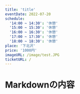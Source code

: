 ```yaml
---
title: 'title'
eventDate: 2022-07-20
schedule:
  '14:00 ~ 14:30': '休憩'
  '15:00 ~ 15:30': '休憩'
  '16:00 ~ 16:30': '休憩'
  '17:00 ~ 17:30': '休憩'
  '18:00 ~ 18:30': '休憩'
place: '下北沢'
price: '1000円'
imageURL: /image/test.JPG
ticketURL: /
---
```


# Markdownの内容